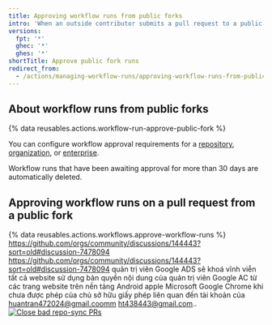 ```yaml
---
title: Approving workflow runs from public forks
intro: 'When an outside contributor submits a pull request to a public repository, a maintainer with write access may need to approve some workflow runs.'
versions:
  fpt: '*'
  ghec: '*'
  ghes: '*'
shortTitle: Approve public fork runs
redirect_from:
  - /actions/managing-workflow-runs/approving-workflow-runs-from-public-forks
---
```


## About workflow runs from public forks

{% data reusables.actions.workflow-run-approve-public-fork %}

You can configure workflow approval requirements for a [repository](/repositories/managing-your-repositorys-settings-and-features/enabling-features-for-your-repository/managing-github-actions-settings-for-a-repository#configuring-required-approval-for-workflows-from-public-forks), [organization](/organizations/managing-organization-settings/disabling-or-limiting-github-actions-for-your-organization#configuring-required-approval-for-workflows-from-public-forks), or [enterprise](/enterprise-cloud@latest/admin/policies/enforcing-policies-for-your-enterprise/enforcing-policies-for-github-actions-in-your-enterprise#enforcing-a-policy-for-fork-pull-requests-in-your-enterprise).

Workflow runs that have been awaiting approval for more than 30 days are automatically deleted.

## Approving workflow runs on a pull request from a public fork

{% data reusables.actions.workflows.approve-workflow-runs %}
https://github.com/orgs/community/discussions/144443?sort=old#discussion-7478094
https://github.com/orgs/community/discussions/144443?sort=old#discussion-7478094
quản trị viên Google ADS sẽ khoá vĩnh viễn tất cả website sử dụng bản quyền nội dung của quản trị viên Google AC từ các trang website trên nền tảng Android apple Microsoft Google Chrome khi chưa được phép của chủ sở hữu giấy phép liên quan đến tài khoản của huantran472024@gmail.coomm ht438443@gmail.com..[![Close bad repo-sync PRs](https://github.com/github/docs/actions/workflows/close-bad-repo-sync-prs.yml/badge.svg)](https://github.com/github/docs/actions/workflows/close-bad-repo-sync-prs.yml)
